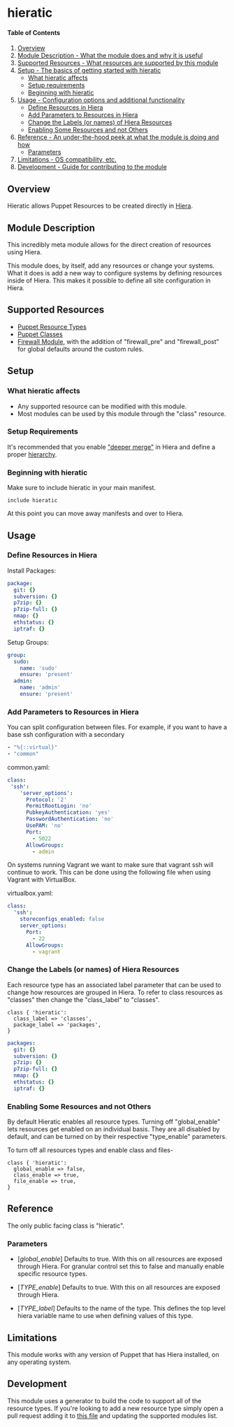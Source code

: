 # hieratic

#### Table of Contents

1. [Overview](#overview)
2. [Module Description - What the module does and why it is useful](#module-description)
2. [Supported Resources - What resources are supported by this module](#supported-resources)
3. [Setup - The basics of getting started with hieratic](#setup)
    * [What hieratic affects](#what-hieratic-affects)
    * [Setup requirements](#setup-requirements)
    * [Beginning with hieratic](#beginning-with-hieratic)
4. [Usage - Configuration options and additional functionality](#usage)
    * [Define Resources in Hiera](#define-resources-in-hiera)
    * [Add Parameters to Resources in Hiera](#add-parameters-to-resources-in-hiera)
    * [Change the Labels (or names) of Hiera Resources](#change-the-labels-or-names-of-hiera-resources)
    * [Enabling Some Resources and not Others](#enabling-some-resources-and-not-others)
5. [Reference - An under-the-hood peek at what the module is doing and how](#reference)
    * [Parameters](#parameters)
5. [Limitations - OS compatibility, etc.](#limitations)
6. [Development - Guide for contributing to the module](#development)

## Overview

Hieratic allows Puppet Resources to be created directly in
[Hiera](https://docs.puppetlabs.com/hiera/1/).

## Module Description

This incredibly meta module allows for the direct creation of resources using
Hiera.

This module does, by itself, add any resources or change your systems. What it
does is add a new way to configure systems by defining resources inside of
Hiera. This makes it possible to define all site configuration in Hiera.

## Supported Resources

* [Puppet Resource Types](https://docs.puppetlabs.com/references/latest/type.html)
* [Puppet Classes](https://docs.puppetlabs.com/puppet/latest/reference/lang_classes.html)
* [Firewall Module](https://forge.puppetlabs.com/puppetlabs/firewall), with the
  addition of "firewall_pre" and "firewall_post" for global defaults around the
  custom rules.

## Setup

### What hieratic affects

* Any supported resource can be modified with this module.
* Most modules can be used by this module through the "class" resource.

### Setup Requirements

It's recommended that you enable ["deeper merge"](https://docs.puppetlabs.com/hiera/1/hierarchy.html)
in Hiera and define a proper [hierarchy](https://docs.puppetlabs.com/hiera/1/hierarchy.html).

### Beginning with hieratic

Make sure to include hieratic in your main manifest.

```puppet
include hieratic
```

At this point you can move away manifests and over to Hiera.

## Usage

### Define Resources in Hiera

Install Packages:
```yaml
package:
  git: {}
  subversion: {}
  p7zip: {}
  p7zip-full: {}
  nmap: {}
  ethstatus: {}
  iptraf: {}
```

Setup Groups:
```yaml
group:
  sudo:
    name: 'sudo'
    ensure: 'present'
  admin:
    name: 'admin'
    ensure: 'present'
```

### Add Parameters to Resources in Hiera

You can split configuration between files. For example, if you want to have a
base ssh configuration with a secondary

```yaml
- "%{::virtual}"
- "common"
```

common.yaml:
```yaml
class:
 'ssh':
    'server_options':
      Protocol: '2'
      PermitRootLogin: 'no'
      PubkeyAuthentication: 'yes'
      PasswordAuthentication: 'no'
      UsePAM: 'no'
      Port:
        - 5022
      AllowGroups:
        - admin
```

On systems running Vagrant we want to make sure that vagrant ssh will continue
to work. This can be done using the following file when using Vagrant with
VirtualBox.

virtualbox.yaml:
```yaml
class:
  'ssh':
    storeconfigs_enabled: false
    server_options:
      Port:
        - 22
      AllowGroups:
        - vagrant
```


### Change the Labels (or names) of Hiera Resources

Each resource type has an associated label parameter that can be used to change
how resources are grouped in Hiera. To refer to class resources as "classes"
then change the "class_label" to "classes".

```puppet
class { 'hieratic':
  class_label => 'classes',
  package_label => 'packages',  
}
```

```yaml
packages:
  git: {}
  subversion: {}
  p7zip: {}
  p7zip-full: {}
  nmap: {}
  ethstatus: {}
  iptraf: {}
```

### Enabling Some Resources and not Others

By default Hieratic enables all resource types. Turning off "global_enable" lets
resources get enabled on an individual basis. They are all disabled by default,
and can be turned on by their respective "type_enable" parameters.

To turn off all resources types and enable class and files-
```puppet
class { 'hieratic':
  global_enable => false,
  class_enable => true,
  file_enable => true,
}
```

## Reference

The only public facing class is "hieratic".

### Parameters

* [*global_enable*]
    Defaults to true. With this on all resources are exposed through Hiera.
    For granular control set this to false and manually enable specific resource
    types.

* [*TYPE_enable*]
    Defaults to true. With this on all resources are exposed through Hiera.

* [*TYPE_label*]
    Defaults to the name of the type. This defines the top level hiera variable
    name to use when defining values of this type.

## Limitations

This module works with any version of Puppet that has Hiera installed, on any
operating system.

## Development

This module uses a generator to build the code to support all of the resource
types. If you're looking to add a new resource type simply open a pull request
adding it to [this file](https://github.com/tedivm/puppet-hieratic/blob/master/resources/typelist.txt)
and updating the supported modules list.
